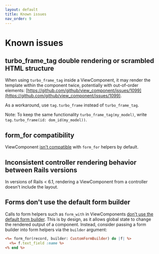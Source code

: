 ```yaml
---
layout: default
title: Known issues
nav_order: 9
---
```


# Known issues

## turbo_frame_tag double rendering or scrambled HTML structure

When using `turbo_frame_tag` inside a ViewComponent, it may render the template within the component twice, potentially with out-of-order elements: [https://github.com/github/view_component/issues/1099](https://github.com/github/view_component/issues/1099).

As a workaround, use `tag.turbo_frame` instead of `turbo_frame_tag`.

Note: To keep the same functionality `turbo_frame_tag(my_model)`, write `tag.turbo_frame(id: dom_id(my_model))`.

## form_for compatibility

ViewComponent [isn't compatible](https://github.com/github/view_component/issues/241) with `form_for` helpers by default.

## Inconsistent controller rendering behavior between Rails versions

In versions of Rails < 6.1, rendering a ViewComponent from a controller doesn't include the layout.

## Forms don't use the default form builder

Calls to form helpers such as `form_with` in ViewComponents [don't use the default form builder](https://github.com/github/view_component/pull/1090#issue-753331927). This is by design, as it allows global state to change the rendered output of a component. Instead, consider passing a form builder into form helpers via the `builder` argument:

```html.erb
<%= form_for(record, builder: CustomFormBuilder) do |f| %>
  <%= f.text_field :name %>
<% end %>
```
